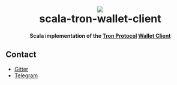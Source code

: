 <h1 align="center">
  <img src="docs/img/scala-tron.png">
  <br>
  scala-tron-wallet-client
  <br>
</h1>

<h4 align="center">
  Scala implementation of the
  <a href="http://wiki.tron.network">Tron Protocol</a>
  <a href="https://github.com/tronprotocol/wallet-cli">Wallet Client</a>
</h4>

## Contact

* [Gitter](https://gitter.im/Rovak/scala-tron)
* [Telegram](https://t.me/joinchat/CP8XKBIjEc0RqzJdl61OlQ)
